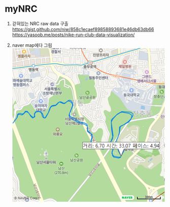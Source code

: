 # myNRC

1. 갇혀있는 NRC raw data 구출  
https://gist.github.com/niw/858c1ecaef89858893681e46db63db66  
https://yasoob.me/posts/nike-run-club-data-visualization/  

2. naver map에다 그림  
![test pic](./public/test.png)  
